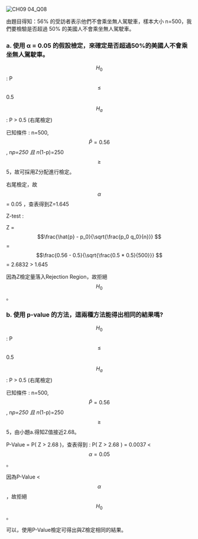 

![CH09 04_Q08](https://github.com/user-attachments/assets/fa746a87-67d3-40d8-9cee-98e1fc537e24)

由題目得知：56% 的受訪者表示他們不會乘坐無人駕駛車，樣本大小 n=500，我們要檢驗是否超過 50% 的美國人不會乘坐無人駕駛車。   
 
### a. 使用 α = 0.05 的假設檢定，來確定是否超過50%的美國人不會乘坐無人駕駛車。 

$$H_0$$ : P $$\le $$ 0.5  
 
$$H_a$$ : P > 0.5 (右尾檢定)   

已知條件 : n=500, $$\hat{P} =0.56 $$, n*p=250 且 n*(1-p)=250 $$\ge $$ 5，故可採用Z分配進行檢定。    
 
右尾檢定，故 $$\alpha $$ = 0.05 ，查表得到Z=1.645   
 
Z-test :    
 
Z = $$\frac{\hat{p} - p_0}{\sqrt{\frac{p_0 q_0}{n}}} $$ = $$\frac{0.56 - 0.5}{\sqrt{\frac{0.5 * 0.5}{500}}} $$ = 2.6832 > 1.645    
 
因為Z檢定量落入Rejection Region，故拒絕 $$H_{0} $$ 。      
  

### b. 使用 p-value 的方法，這兩種方法能得出相同的結果嗎?      
 
$$H_0$$ : P $$\le $$ 0.5  
 
$$H_a$$ : P > 0.5 (右尾檢定)   
 
已知條件 : n=500, $$\hat{P} =0.56 $$, n*p=250 且 n*(1-p)=250 $$\ge $$ 5，由小題a.得知Z值接近2.68。   

P-Value = P( Z > 2.68 )，查表得到 : P( Z > 2.68 ) = 0.0037 < $$\alpha=0.05 $$。 

因為P-Value < $$\alpha $$，故拒絕 $$H_{0} $$ 。    

可以，使用P-Value檢定可得出與Z檢定相同的結果。 
